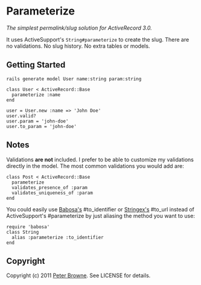 # Parameterize

_The simplest permalink/slug solution for ActiveRecord 3.0._

It uses ActiveSupport's `String#parameterize` to create the slug. There are no validations. No slug history. No extra tables or models.

## Getting Started

    rails generate model User name:string param:string
    
    class User < ActiveRecord::Base
      parameterize :name
    end
    
    user = User.new :name => 'John Doe'
    user.valid?
    user.param = 'john-doe'
    user.to_param = 'john-doe'
    
## Notes

Validations **are not** included. I prefer to be able to customize my validations directly in the model. The most common validations you would add are:

    class Post < ActiveRecord::Base
      parameterize
      validates_presence_of :param
      validates_uniqueness_of :param
    end
    
You could easily use [Babosa's](http://github.com/norman/babosa) #to_identifier or [Stringex's](http://github.com/rsl/stringex) #to_url instead of ActiveSupport's #parameterize by just aliasing the method you want to use:

    require 'babosa'
    class String
      alias :parameterize :to_identifier
    end

## Copyright

Copyright (c) 2011 [Peter Browne](http://petebrowne.com). See LICENSE for details.
